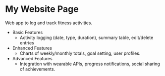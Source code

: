 # My Website Page

Web app to log and track fitness activities.
- Basic Features
  - Activity logging (date, type, duration), summary table, edit/delete entries
- Enhanced Features
  - Charts of weekly/monthly totals, goal setting, user profiles.
- Advanced Features
  - Integration with wearable APIs, progress notifications, social sharing of achievements.

